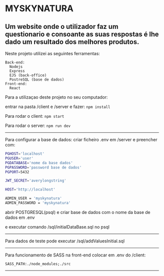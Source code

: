 # MYSKYNATURA 

## Um website onde o utilizador faz um questionario e consoante as suas respostas é lhe dado um resultado dos melhores produtos.

Neste projeto utilizei as seguintes ferramentas:

```
Back-end:
  Nodejs
  Express
  EJS (back-office)
  PostreSQL (base de dados)
Front-end:
  React
```
  
Para a utilizaçao deste projeto no seu computador:
 
 entrar na pasta /client e /server e fazer:
  ``
   npm install
   ``

Para rodar o client:
  ``
  npm start
  ``

Para rodar o server:
  ``
  npm run dev
  ``
__________________________________________

Para configurar a base de dados:
  criar ficheiro .env em /server e preencher com:
  
  ``` sh
  PGHOST='localhost'
  PGUSER='user'
  PGDATABASE='nome da base dados'
  PGPASSWORD='password base de dados'
  PGPORT=5432

  JWT_SECRET='averylongstring'

  HOST='http://localhost'

  ADMIN_USER = 'myskynatura'
  ADMIN_PASSWORD = 'myskynatura'
  ```

abrir POSTGRESQL(psql) e criar base de dados com o nome da base de dados em .env

e executar comando /sql/initialDataBase.sql no psql

____________________________________________________

Para dados de teste pode executar /sql/addValuesInitial.sql

_______________________________________________________

Para funcionamento de SASS na front-end colocar em .env do /client:

``
SASS_PATH:./node_modules;./src
``

________________________________________________________
